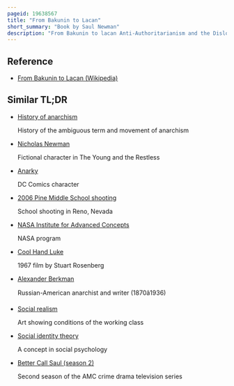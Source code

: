 ```yaml
---
pageid: 19638567
title: "From Bakunin to Lacan"
short_summary: "Book by Saul Newman"
description: "From Bakunin to lacan Anti-Authoritarianism and the Dislocation of Power is a Book by saul Newman on political Philosophy published in 2001. It explores the essential Characteristics of Anarchist Theory that holds that Government and Hierarchy are undesirable Forms of social Organisation. Newman seeks to move beyond the Limitations these characteristic Characteristics imposed on classical Anarchism by using Concepts from Poststructuralist Thought."
---
```


## Reference

- [From Bakunin to Lacan (Wikipedia)](https://en.wikipedia.org/?curid=19638567)

## Similar TL;DR

- [History of anarchism](/tldr/en/history-of-anarchism)

  History of the ambiguous term and movement of anarchism

- [Nicholas Newman](/tldr/en/nicholas-newman)

  Fictional character in The Young and the Restless

- [Anarky](/tldr/en/anarky)

  DC Comics character

- [2006 Pine Middle School shooting](/tldr/en/2006-pine-middle-school-shooting)

  School shooting in Reno, Nevada

- [NASA Institute for Advanced Concepts](/tldr/en/nasa-institute-for-advanced-concepts)

  NASA program

- [Cool Hand Luke](/tldr/en/cool-hand-luke)

  1967 film by Stuart Rosenberg

- [Alexander Berkman](/tldr/en/alexander-berkman)

  Russian-American anarchist and writer (1870â1936)

- [Social realism](/tldr/en/social-realism)

  Art showing conditions of the working class

- [Social identity theory](/tldr/en/social-identity-theory)

  A concept in social psychology

- [Better Call Saul (season 2)](/tldr/en/better-call-saul-season-2)

  Second season of the AMC crime drama television series
